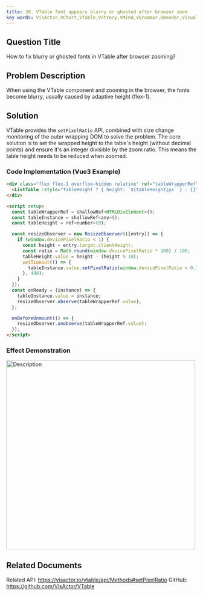 ```yaml
---
title: 39. VTable font appears blurry or ghosted after browser zoom
key words: VisActor,VChart,VTable,VStrory,VMind,VGrammar,VRender,Visualization,Chart,Data,Table,Graph,Gis,LLM
---
```


## Question Title

How to fix blurry or ghosted fonts in VTable after browser zooming?

## Problem Description

When using the VTable component and zooming in the browser, the fonts become blurry, usually caused by adaptive height (flex-1).

## Solution

VTable provides the `setPixelRatio` API, combined with size change monitoring of the outer wrapping DOM to solve the problem.
The core solution is to set the wrapped height to the table's height (without decimal points) and ensure it's an integer divisible by the zoom ratio. This means the table height needs to be reduced when zoomed.

### Code Implementation (Vue3 Example)

```html
<div class="flex flex-1 overflow-hidden relative" ref="tableWrapperRef">
  <ListTable :style="tableHeight ? { height: `${tableHeight}px` } : {}" @onReady="onReady" ... />
</div>

<script setup>
  const tableWrapperRef = shallowRef<HTMLDivElement>();
  const tableInstance = shallowRef<any>();
  const tableHeight = ref<number>(0);

  const resizeObserver = new ResizeObserver(([entry]) => {
    if (window.devicePixelRatio < 1) {
      const height = entry.target.clientHeight;
      const ratio = Math.round(window.devicePixelRatio * 100) / 100;
      tableHeight.value = height - (height % 10);
      setTimeout(() => {
        tableInstance.value.setPixelRatio(window.devicePixelRatio > 0.7 ? ratio : 1);
      }, 400);
    }
  });
  const onReady = (instance) => {
    tableInstance.value = instance;
    resizeObserver.observe(tableWrapperRef.value);
  };

  onBeforeUnmount(() => {
    resizeObserver.unobserve(tableWrapperRef.value);
  });
</script>
```

### Effect Demonstration

<img src="/vtable/faq/61-1.gif" alt="Description" height="500">

## Related Documents

Related API: https://visactor.io/vtable/api/Methods#setPixelRatio
GitHub: https://github.com/VisActor/VTable
